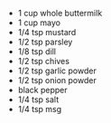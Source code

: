- 1 cup whole buttermilk
- 1 cup mayo
- 1/4 tsp mustard
- 1/2 tsp parsley
- 1/8 tsp dill
- 1/2 tsp chives
- 1/2 tsp garlic powder
- 1/2 tsp onion powder
- black pepper
- 1/4 tsp salt
- 1/4 tsp msg
